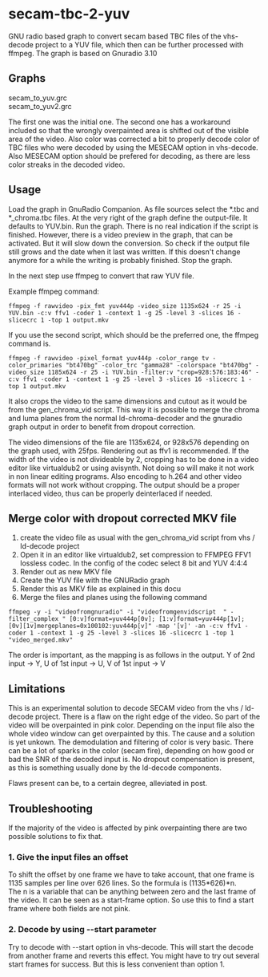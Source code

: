 # secam-tbc-2-yuv
GNU radio based graph to convert secam based TBC files of the vhs-decode project to a YUV file, which then can be further processed with ffmpeg.
The graph is based on Gnuradio 3.10

## Graphs
secam_to_yuv.grc \
secam_to_yuv2.grc

The first one was the initial one. The second one has a workaround included so that the wrongly overpainted area is shifted out of the visible area of the video. Also color was corrected a bit to properly decode color of TBC files who were decoded by using the MESECAM option in vhs-decode. Also MESECAM option should be prefered for decoding, as there are less color streaks in the decoded video.

## Usage
Load the graph in GnuRadio Companion. As file sources select the \*.tbc and \*\_chroma.tbc files. At the very right of the graph define the output-file. It defaults to YUV.bin.
Run the graph. There is no real indication if the script is finished. However, there is a video preview in the graph, that can be activated. But it will slow down the conversion. So check if the output file still grows and the date when it last was written. If this doesn't change anymore for a while the writing is probably finished. Stop the graph.

In the next step use ffmpeg to convert that raw YUV file.

Example ffmpeg command:
```
ffmpeg -f rawvideo -pix_fmt yuv444p -video_size 1135x624 -r 25 -i YUV.bin -c:v ffv1 -coder 1 -context 1 -g 25 -level 3 -slices 16 -slicecrc 1 -top 1 output.mkv
```

If you use the second script, which should be the preferred one, the ffmpeg command is.
```
ffmpeg -f rawvideo -pixel_format yuv444p -color_range tv -color_primaries "bt470bg" -color_trc "gamma28" -colorspace "bt470bg" -video_size 1185x624 -r 25 -i YUV.bin -filter:v "crop=928:576:183:46" -c:v ffv1 -coder 1 -context 1 -g 25 -level 3 -slices 16 -slicecrc 1 -top 1 output.mkv
```
It also crops the video to the same dimensions and cutout as it would be from the gen_chroma_vid script. This way it is possible to merge the chroma and luma planes from the normal ld-chroma-decoder and the gnuradio graph output in order to benefit from dropout correction.

The video dimensions of the file are 1135x624, or 928x576 depending on the graph used, with 25fps. Rendering out as ffv1 is recommended. If the width of the video is not divideable by 2, cropping has to be done in a video editor like virtualdub2 or using avisynth. Not doing so will make it not work in non linear editing programs. Also encoding to h.264 and other video formats will not work without cropping.
The output should be a proper interlaced video, thus can be properly deinterlaced if needed.

## Merge color with dropout corrected MKV file
1. create the video file as usual with the gen_chroma_vid script from vhs / ld-decode project
2. Open it in an editor like virtualdub2, set compression to FFMPEG FFV1 lossless codec. In the config of the codec select 8 bit and YUV 4:4:4
3. Render out as new MKV file
4. Create the YUV file with the GNURadio graph
5. Render this as MKV file as explained in this docu
6. Merge the files and planes using the following command

```
ffmpeg -y -i "videofromgnuradio" -i "videofromgenvidscript  " -filter_complex " [0:v]format=yuv444p[0v]; [1:v]format=yuv444p[1v]; [0v][1v]mergeplanes=0x100102:yuv444p[v]" -map '[v]' -an -c:v ffv1 -coder 1 -context 1 -g 25 -level 3 -slices 16 -slicecrc 1 -top 1 "video_merged.mkv"
```
The order is important, as the mapping is as follows in the output.
Y of 2nd input -> Y, U of 1st input -> U, V of 1st input -> V

## Limitations
This is an experimental solution to decode SECAM video from the vhs / ld-decode project. There is a flaw on the right edge of the video. So part of the video will be overpainted in pink color. Depending on the input file also the whole video window can get overpainted by this. The cause and a solution is yet unkown.
The demodulation and filtering of color is very basic. There can be a lot of sparks in the color (secam fire), depending on how good or bad the SNR of the decoded input is.
No dropout compensation is present, as this is something usually done by the ld-decode components.

Flaws present can be, to a certain degree, alleviated in post.

## Troubleshooting
If the majority of the video is affected by pink overpainting there are two possible solutions to fix that.
### 1. Give the input files an offset
To shift the offset by one frame we have to take account, that one frame is 1135 samples per line over 626 lines. So the formula is (1135*626)*n. \
The n is a variable that can be anything between zero and the last frame of the video. It can be seen as a start-frame option. So use this to find a start frame where both fields are not pink.
### 2. Decode by using --start parameter
Try to decode with --start <framenumber> option in vhs-decode. This will start the decode from another frame and reverts this effect. You might have to try out several start frames for success. But this is less convenient than option 1.
